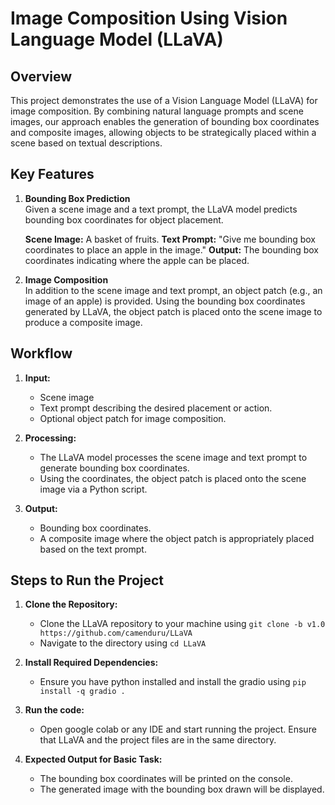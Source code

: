 # Image Composition Using Vision Language Model (LLaVA)

## Overview

This project demonstrates the use of a Vision Language Model (LLaVA) for image composition. By combining natural language prompts and scene images, our approach enables the generation of bounding box coordinates and composite images, allowing objects to be strategically placed within a scene based on textual descriptions.

## Key Features
1. **Bounding Box Prediction**  
   Given a scene image and a text prompt, the LLaVA model predicts bounding box coordinates for object placement.
   
   **Scene Image:** A basket of fruits.
   **Text Prompt:** "Give me bounding box coordinates to place an apple in the image."
   **Output:** The bounding box coordinates indicating where the apple can be placed.

2. **Image Composition**  
   In addition to the scene image and text prompt, an object patch (e.g., an image of an apple) is provided. Using the bounding box coordinates generated by LLaVA, the object patch is placed onto the scene image to produce a composite image.

## Workflow

1. **Input:**
   - Scene image
   - Text prompt describing the desired placement or action.
   - Optional object patch for image composition.
     
2. **Processing:**
   - The LLaVA model processes the scene image and text prompt to generate bounding box coordinates.
   - Using the coordinates, the object patch is placed onto the scene image via a Python script.

3. **Output:**
   - Bounding box coordinates.
   - A composite image where the object patch is appropriately placed based on the text prompt.


## Steps to Run the Project

1. **Clone the Repository:**
      - Clone the LLaVA repository to your machine using `git clone -b v1.0 https://github.com/camenduru/LLaVA`
      - Navigate to the directory using `cd LLaVA`
        
2. **Install Required Dependencies:**
      - Ensure you have python installed and install the gradio using `pip install -q gradio .`
        
3. **Run the code:**
      - Open google colab or any IDE and start running the project. Ensure that LLaVA and the project files are in the same directory.
        
4. **Expected Output for Basic Task:**
      - The bounding box coordinates will be printed on the console.
      - The generated image with the bounding box drawn will be displayed.
